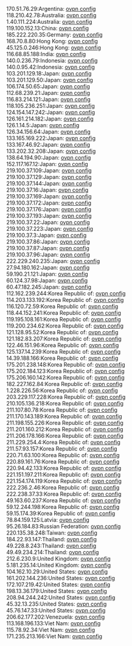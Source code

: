170.51.76.29:Argentina: [ovpn config](vpn/170_51_76_29.ovpn)  
118.210.42.78:Australia: [ovpn config](vpn/118_210_42_78.ovpn)  
1.40.111.224:Australia: [ovpn config](vpn/1_40_111_224.ovpn)  
119.100.152.13:China: [ovpn config](vpn/119_100_152_13.ovpn)  
185.222.220.35:Germany: [ovpn config](vpn/185_222_220_35.ovpn)  
168.70.8.80:Hong Kong: [ovpn config](vpn/168_70_8_80.ovpn)  
45.125.0.246:Hong Kong: [ovpn config](vpn/45_125_0_246.ovpn)  
116.68.85.188:India: [ovpn config](vpn/116_68_85_188.ovpn)  
140.0.236.79:Indonesia: [ovpn config](vpn/140_0_236_79.ovpn)  
140.0.95.42:Indonesia: [ovpn config](vpn/140_0_95_42.ovpn)  
103.201.129.18:Japan: [ovpn config](vpn/103_201_129_18.ovpn)  
103.201.129.50:Japan: [ovpn config](vpn/103_201_129_50.ovpn)  
106.174.50.65:Japan: [ovpn config](vpn/106_174_50_65.ovpn)  
112.68.239.21:Japan: [ovpn config](vpn/112_68_239_21.ovpn)  
116.83.214.121:Japan: [ovpn config](vpn/116_83_214_121.ovpn)  
118.105.236.251:Japan: [ovpn config](vpn/118_105_236_251.ovpn)  
124.154.147.242:Japan: [ovpn config](vpn/124_154_147_242.ovpn)  
126.161.214.182:Japan: [ovpn config](vpn/126_161_214_182.ovpn)  
126.1.14.5:Japan: [ovpn config](vpn/126_1_14_5.ovpn)  
126.34.156.64:Japan: [ovpn config](vpn/126_34_156_64.ovpn)  
133.165.169.222:Japan: [ovpn config](vpn/133_165_169_222.ovpn)  
133.167.46.92:Japan: [ovpn config](vpn/133_167_46_92.ovpn)  
133.202.32.208:Japan: [ovpn config](vpn/133_202_32_208.ovpn)  
138.64.194.90:Japan: [ovpn config](vpn/138_64_194_90.ovpn)  
152.117.167.12:Japan: [ovpn config](vpn/152_117_167_12.ovpn)  
219.100.37.109:Japan: [ovpn config](vpn/219_100_37_109.ovpn)  
219.100.37.129:Japan: [ovpn config](vpn/219_100_37_129.ovpn)  
219.100.37.144:Japan: [ovpn config](vpn/219_100_37_144.ovpn)  
219.100.37.16:Japan: [ovpn config](vpn/219_100_37_16.ovpn)  
219.100.37.169:Japan: [ovpn config](vpn/219_100_37_169.ovpn)  
219.100.37.172:Japan: [ovpn config](vpn/219_100_37_172.ovpn)  
219.100.37.176:Japan: [ovpn config](vpn/219_100_37_176.ovpn)  
219.100.37.193:Japan: [ovpn config](vpn/219_100_37_193.ovpn)  
219.100.37.22:Japan: [ovpn config](vpn/219_100_37_22.ovpn)  
219.100.37.223:Japan: [ovpn config](vpn/219_100_37_223.ovpn)  
219.100.37.3:Japan: [ovpn config](vpn/219_100_37_3.ovpn)  
219.100.37.86:Japan: [ovpn config](vpn/219_100_37_86.ovpn)  
219.100.37.87:Japan: [ovpn config](vpn/219_100_37_87.ovpn)  
219.100.37.96:Japan: [ovpn config](vpn/219_100_37_96.ovpn)  
222.229.240.235:Japan: [ovpn config](vpn/222_229_240_235.ovpn)  
27.94.180.162:Japan: [ovpn config](vpn/27_94_180_162.ovpn)  
59.190.21.121:Japan: [ovpn config](vpn/59_190_21_121.ovpn)  
60.124.37.98:Japan: [ovpn config](vpn/60_124_37_98.ovpn)  
60.47.182.245:Japan: [ovpn config](vpn/60_47_182_245.ovpn)  
112.162.239.244:Korea Republic of: [ovpn config](vpn/112_162_239_244.ovpn)  
114.203.133.192:Korea Republic of: [ovpn config](vpn/114_203_133_192.ovpn)  
116.120.72.59:Korea Republic of: [ovpn config](vpn/116_120_72_59.ovpn)  
118.44.152.241:Korea Republic of: [ovpn config](vpn/118_44_152_241.ovpn)  
119.195.108.161:Korea Republic of: [ovpn config](vpn/119_195_108_161.ovpn)  
119.200.234.62:Korea Republic of: [ovpn config](vpn/119_200_234_62.ovpn)  
121.128.95.52:Korea Republic of: [ovpn config](vpn/121_128_95_52.ovpn)  
121.182.83.207:Korea Republic of: [ovpn config](vpn/121_182_83_207.ovpn)  
122.46.151.96:Korea Republic of: [ovpn config](vpn/122_46_151_96.ovpn)  
125.137.14.239:Korea Republic of: [ovpn config](vpn/125_137_14_239.ovpn)  
14.39.188.166:Korea Republic of: [ovpn config](vpn/14_39_188_166.ovpn)  
175.201.238.148:Korea Republic of: [ovpn config](vpn/175_201_238_148.ovpn)  
175.202.184.123:Korea Republic of: [ovpn config](vpn/175_202_184_123.ovpn)  
175.206.160.142:Korea Republic of: [ovpn config](vpn/175_206_160_142.ovpn)  
182.227.162.84:Korea Republic of: [ovpn config](vpn/182_227_162_84.ovpn)  
1.228.226.56:Korea Republic of: [ovpn config](vpn/1_228_226_56.ovpn)  
203.229.117.228:Korea Republic of: [ovpn config](vpn/203_229_117_228.ovpn)  
210.105.136.218:Korea Republic of: [ovpn config](vpn/210_105_136_218.ovpn)  
211.107.80.78:Korea Republic of: [ovpn config](vpn/211_107_80_78.ovpn)  
211.170.143.189:Korea Republic of: [ovpn config](vpn/211_170_143_189.ovpn)  
211.198.155.226:Korea Republic of: [ovpn config](vpn/211_198_155_226.ovpn)  
211.201.160.212:Korea Republic of: [ovpn config](vpn/211_201_160_212.ovpn)  
211.206.178.166:Korea Republic of: [ovpn config](vpn/211_206_178_166.ovpn)  
211.229.254.4:Korea Republic of: [ovpn config](vpn/211_229_254_4.ovpn)  
211.57.93.157:Korea Republic of: [ovpn config](vpn/211_57_93_157.ovpn)  
220.71.63.100:Korea Republic of: [ovpn config](vpn/220_71_63_100.ovpn)  
220.89.161.76:Korea Republic of: [ovpn config](vpn/220_89_161_76.ovpn)  
220.94.42.133:Korea Republic of: [ovpn config](vpn/220_94_42_133.ovpn)  
221.151.197.211:Korea Republic of: [ovpn config](vpn/221_151_197_211.ovpn)  
221.154.174.119:Korea Republic of: [ovpn config](vpn/221_154_174_119.ovpn)  
222.236.2.46:Korea Republic of: [ovpn config](vpn/222_236_2_46.ovpn)  
222.238.37.33:Korea Republic of: [ovpn config](vpn/222_238_37_33.ovpn)  
49.163.60.237:Korea Republic of: [ovpn config](vpn/49_163_60_237.ovpn)  
59.12.244.198:Korea Republic of: [ovpn config](vpn/59_12_244_198.ovpn)  
59.15.174.39:Korea Republic of: [ovpn config](vpn/59_15_174_39.ovpn)  
78.84.159.125:Latvia: [ovpn config](vpn/78_84_159_125.ovpn)  
95.26.184.83:Russian Federation: [ovpn config](vpn/95_26_184_83.ovpn)  
220.135.38.248:Taiwan: [ovpn config](vpn/220_135_38_248.ovpn)  
184.22.93.147:Thailand: [ovpn config](vpn/184_22_93_147.ovpn)  
49.228.8.243:Thailand: [ovpn config](vpn/49_228_8_243.ovpn)  
49.49.234.214:Thailand: [ovpn config](vpn/49_49_234_214.ovpn)  
212.6.230.9:United Kingdom: [ovpn config](vpn/212_6_230_9.ovpn)  
5.181.235.14:United Kingdom: [ovpn config](vpn/5_181_235_14.ovpn)  
104.162.10.29:United States: [ovpn config](vpn/104_162_10_29.ovpn)  
161.202.144.236:United States: [ovpn config](vpn/161_202_144_236.ovpn)  
172.107.219.42:United States: [ovpn config](vpn/172_107_219_42.ovpn)  
198.13.36.179:United States: [ovpn config](vpn/198_13_36_179.ovpn)  
208.94.244.242:United States: [ovpn config](vpn/208_94_244_242.ovpn)  
45.32.13.235:United States: [ovpn config](vpn/45_32_13_235.ovpn)  
45.76.147.33:United States: [ovpn config](vpn/45_76_147_33.ovpn)  
206.62.177.202:Venezuela: [ovpn config](vpn/206_62_177_202.ovpn)  
113.168.196.133:Viet Nam: [ovpn config](vpn/113_168_196_133.ovpn)  
115.78.92.34:Viet Nam: [ovpn config](vpn/115_78_92_34.ovpn)  
171.235.213.166:Viet Nam: [ovpn config](vpn/171_235_213_166.ovpn)  

